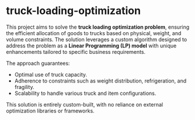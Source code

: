 # truck-loading-optimization

This project aims to solve the **truck loading optimization problem**, ensuring the efficient allocation of goods to trucks based on physical, weight, and volume constraints. The solution leverages a custom algorithm designed to address the problem as a **Linear Programming (LP) model** with unique enhancements tailored to specific business requirements.

The approach guarantees:
- Optimal use of truck capacity.
- Adherence to constraints such as weight distribution, refrigeration, and fragility.
- Scalability to handle various truck and item configurations.

This solution is entirely custom-built, with no reliance on external optimization libraries or frameworks.
